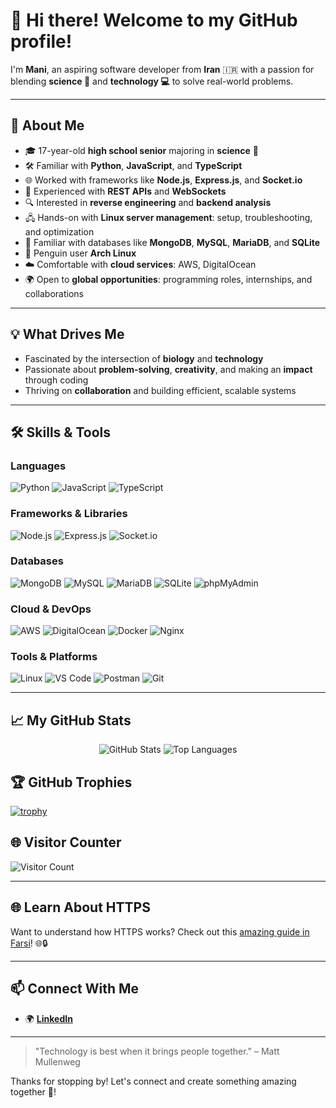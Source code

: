 # 👋 Hi there! Welcome to my GitHub profile!

I'm **Mani**, an aspiring software developer from **Iran** 🇮🇷 with a passion for blending **science 🧪** and **technology 💻** to solve real-world problems. 

---

## 🔭 **About Me**
- 🎓 17-year-old **high school senior** majoring in **science** 🧬
- 🛠️ Familiar with **Python**, **JavaScript**, and **TypeScript**
- 🌐 Worked with frameworks like **Node.js**, **Express.js**, and **Socket.io**
- 📡 Experienced with **REST APIs** and **WebSockets**
- 🔍 Interested in **reverse engineering** and **backend analysis**
- 🖧 Hands-on with **Linux server management**: setup, troubleshooting, and optimization
- 📂 Familiar with databases like **MongoDB**, **MySQL**, **MariaDB**, and **SQLite**
- 🐧 Penguin user **Arch Linux**
- ☁️ Comfortable with **cloud services**: AWS, DigitalOcean
- 🌍 Open to **global opportunities**: programming roles, internships, and collaborations

---

## 💡 **What Drives Me**
- Fascinated by the intersection of **biology** and **technology**
- Passionate about **problem-solving**, **creativity**, and making an **impact** through coding
- Thriving on **collaboration** and building efficient, scalable systems

---

## 🛠️ **Skills & Tools**
### **Languages**
![Python](https://img.shields.io/badge/Python-3776AB?style=for-the-badge&logo=python&logoColor=white)
![JavaScript](https://img.shields.io/badge/JavaScript-F7DF1E?style=for-the-badge&logo=javascript&logoColor=black)
![TypeScript](https://img.shields.io/badge/TypeScript-007ACC?style=for-the-badge&logo=typescript&logoColor=white)

### **Frameworks & Libraries**
![Node.js](https://img.shields.io/badge/Node.js-339933?style=for-the-badge&logo=nodedotjs&logoColor=white)
![Express.js](https://img.shields.io/badge/Express.js-000000?style=for-the-badge&logo=express&logoColor=white)
![Socket.io](https://img.shields.io/badge/Socket.io-010101?style=for-the-badge&logo=socketdotio&logoColor=white)

### **Databases**
![MongoDB](https://img.shields.io/badge/MongoDB-47A248?style=for-the-badge&logo=mongodb&logoColor=white)
![MySQL](https://img.shields.io/badge/MySQL-4479A1?style=for-the-badge&logo=mysql&logoColor=white)
![MariaDB](https://img.shields.io/badge/MariaDB-003545?style=for-the-badge&logo=mariadb&logoColor=white)
![SQLite](https://img.shields.io/badge/SQLite-003B57?style=for-the-badge&logo=sqlite&logoColor=white)
![phpMyAdmin](https://img.shields.io/badge/phpMyAdmin-6C78AF?style=for-the-badge&logo=phpmyadmin&logoColor=white)

### **Cloud & DevOps**
![AWS](https://img.shields.io/badge/AWS-232F3E?style=for-the-badge&logo=amazonaws&logoColor=white)
![DigitalOcean](https://img.shields.io/badge/DigitalOcean-0080FF?style=for-the-badge&logo=digitalocean&logoColor=white)
![Docker](https://img.shields.io/badge/Docker-2496ED?style=for-the-badge&logo=docker&logoColor=white)
![Nginx](https://img.shields.io/badge/Nginx-009639?style=for-the-badge&logo=nginx&logoColor=white)

### **Tools & Platforms**
![Linux](https://img.shields.io/badge/Linux-FCC624?style=for-the-badge&logo=linux&logoColor=black)
![VS Code](https://img.shields.io/badge/VS_Code-0078D4?style=for-the-badge&logo=visualstudiocode&logoColor=white)
![Postman](https://img.shields.io/badge/Postman-FF6C37?style=for-the-badge&logo=postman&logoColor=white)
![Git](https://img.shields.io/badge/Git-F05032?style=for-the-badge&logo=git&logoColor=white)

---

## 📈 **My GitHub Stats**
<p align="center">
  <img src="https://github-readme-stats.vercel.app/api?username=maniwrld&show_icons=true&theme=radical" alt="GitHub Stats" />
  <img src="https://github-readme-stats.vercel.app/api/top-langs/?username=maniwrld&layout=compact&theme=radical" alt="Top Languages" />
</p>

## 🏆 **GitHub Trophies**
[![trophy](https://github-profile-trophy.vercel.app/?username=maniwrld&theme=radical&column=7&margin-w=15&margin-h=15)](https://github.com/ryo-ma/github-profile-trophy)

## 🌐 **Visitor Counter**
![Visitor Count](https://profile-counter.glitch.me/maniwrld/count.svg)

---

## 🌐 **Learn About HTTPS**
Want to understand how HTTPS works? Check out this [amazing guide in Farsi](https://howhttps.works/fa/)! 🌐🔒

---

## 📫 **Connect With Me**
- 🌍 [**LinkedIn**](https://linkedin.com/in/maniwrld)

---

> "Technology is best when it brings people together." – Matt Mullenweg

Thanks for stopping by! Let's connect and create something amazing together 🌟!
